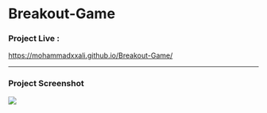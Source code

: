 # Breakout-Game

### Project Live :
https://mohammadxxali.github.io/Breakout-Game/

--------

### Project Screenshot
![](https://github.com/mohammadxxali/Breakout-Game/blob/main/Screenshot.png)

